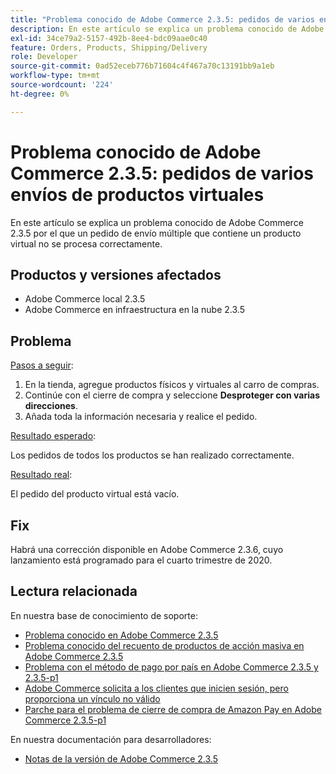 ```yaml
---
title: "Problema conocido de Adobe Commerce 2.3.5: pedidos de varios envíos de productos virtuales"
description: En este artículo se explica un problema conocido de Adobe Commerce 2.3.5 por el que un pedido de envío múltiple que contiene un producto virtual no se procesa correctamente.
exl-id: 34ce79a2-5157-492b-8ee4-bdc09aae0c40
feature: Orders, Products, Shipping/Delivery
role: Developer
source-git-commit: 0ad52eceb776b71604c4f467a70c13191bb9a1eb
workflow-type: tm+mt
source-wordcount: '224'
ht-degree: 0%

---
```


# Problema conocido de Adobe Commerce 2.3.5: pedidos de varios envíos de productos virtuales

En este artículo se explica un problema conocido de Adobe Commerce 2.3.5 por el que un pedido de envío múltiple que contiene un producto virtual no se procesa correctamente.

## Productos y versiones afectados

* Adobe Commerce local 2.3.5
* Adobe Commerce en infraestructura en la nube 2.3.5

## Problema

<u>Pasos a seguir</u>:

1. En la tienda, agregue productos físicos y virtuales al carro de compras.
1. Continúe con el cierre de compra y seleccione **Desproteger con varias direcciones**.
1. Añada toda la información necesaria y realice el pedido.

<u>Resultado esperado</u>:

Los pedidos de todos los productos se han realizado correctamente.

<u>Resultado real</u>:

El pedido del producto virtual está vacío.

## Fix

Habrá una corrección disponible en Adobe Commerce 2.3.6, cuyo lanzamiento está programado para el cuarto trimestre de 2020.

## Lectura relacionada

En nuestra base de conocimiento de soporte:

* [Problema conocido en Adobe Commerce 2.3.5](/help/troubleshooting/storefront/product-comparison-known-issue-in-magento-2-3-5.md)
* [Problema conocido del recuento de productos de acción masiva en Adobe Commerce 2.3.5](/help/troubleshooting/miscellaneous/bulk-action-product-count-known-issue-in-magento-2-3-5.md)
* [Problema con el método de pago por país en Adobe Commerce 2.3.5 y 2.3.5-p1](/help/troubleshooting/known-issues-patches-attached/magento-2-3-5-2-3-5-p1-patch-country-payment-issue.md)
* [Adobe Commerce solicita a los clientes que inicien sesión, pero proporciona un vínculo no válido](/help/troubleshooting/known-issues-patches-attached/magento-prompts-customers-log-in-invalid-link.md)
* [Parche para el problema de cierre de compra de Amazon Pay en Adobe Commerce 2.3.5-p1](/help/troubleshooting/payments/patch-for-amazon-pay-checkout-issue-in-magento-2-3-5-p1.md)

En nuestra documentación para desarrolladores:

* [Notas de la versión de Adobe Commerce 2.3.5](https://devdocs.magento.com/guides/v2.3/release-notes/release-notes-2-3-5-commerce.html#known-issues)
